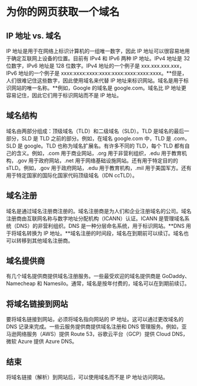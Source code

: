 # 为你的网页获取一个域名

## IP 地址 vs. 域名

IP 地址是用于在网络上标识计算机的一组唯一数字，因此 IP 地址可以很容易地用于确定互联网上设备的位置。目前有 IPv4 和 IPv6 两种 IP 地址。IPv4 地址是 32 位数字，IPv6 地址是 128 位数字。IPv4 地址的一个例子是 xxx.xxx.xxx.xxx，IPv6 地址的一个例子是 xxxx:xxxx:xxxx:xxxx:xxxx:xxxx:xxxx:xxxx。**但是，人们很难记住这些数字，因此使用域名来代替 IP 地址来标识网站。域名是用于标识网站的唯一名称。**例如，Google 的域名是 google.com。域名比 IP 地址更容易记住，因此它们用于标识网站而不是 IP 地址。

## 域名结构

域名由两部分组成：顶级域名（TLD）和二级域名（SLD）。TLD 是域名的最后一部分，SLD 是 TLD 之前的部分。例如，在域名 google.com 中，TLD 是 .com，SLD 是 google。TLD 也称为域名扩展名。有许多不同的 TLD，每个 TLD 都有自己的含义。例如，.com 用于商业网站，.org 用于非营利组织，.edu 用于教育机构，.gov 用于政府网站，.net 用于网络基础设施网站。还有用于特定目的的 sTLD。例如，.gov 用于政府网站，.edu 用于教育机构，.mil 用于美国军方。还有用于特定国家的国际化国家代码顶级域名（IDN ccTLD）。

## 域名注册

域名是通过域名注册商注册的。域名注册商是为人们和企业注册域名的公司。域名注册商由互联网名称与数字地址分配机构（ICANN）认证。ICANN 是管理域名系统（DNS）的非营利组织。DNS 是一种分层命名系统，用于标识网站。**DNS 用于将域名转换为 IP 地址。**域名注册的时间段，域名在到期前可以续订。域名也可以转移到其他域名注册商。

## 域名提供商

有几个域名提供商提供域名注册服务。一些最受欢迎的域名提供商是 GoDaddy、Namecheap 和 Namesilo。通常，域名是按年付费的，域名可以在到期前续订。

## 将域名链接到网站

要将域名链接到网站，必须将域名指向网站的 IP 地址。这可以通过更改域名的 DNS 记录来完成。一些云服务提供商提供域名注册和 DNS 管理服务。例如，亚马逊网络服务（AWS）提供 Route 53，谷歌云平台（GCP）提供 Cloud DNS，微软 Azure 提供 Azure DNS。

## 结束

将域名链接（解析）到网站后，可以使用域名而不是 IP 地址访问网站。